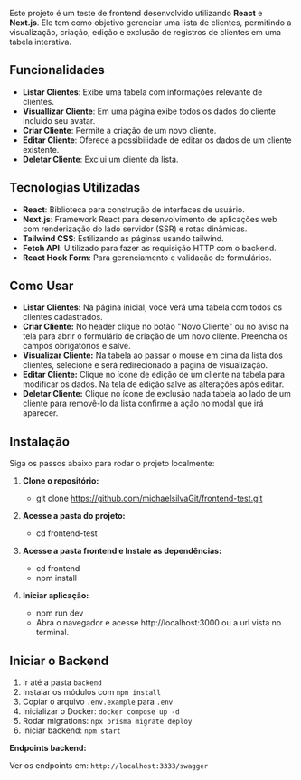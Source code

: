Este projeto é um teste de frontend desenvolvido utilizando **React** e **Next.js**. Ele tem como objetivo gerenciar uma lista de clientes, permitindo a visualização, criação, edição e exclusão de registros de clientes em uma tabela interativa.

## Funcionalidades

- **Listar Clientes**: Exibe uma tabela com informações relevante de clientes.
- **Visuallizar Cliente**: Em uma página exibe todos os dados do cliente incluido seu avatar.
- **Criar Cliente**: Permite a criação de um novo cliente.
- **Editar Cliente**: Oferece a possibilidade de editar os dados de um cliente existente.
- **Deletar Cliente**: Exclui um cliente da lista.

## Tecnologias Utilizadas

- **React**: Biblioteca para construção de interfaces de usuário.
- **Next.js**: Framework React para desenvolvimento de aplicações web com renderização do lado servidor (SSR) e rotas dinâmicas.
- **Tailwind CSS**: Estilizando as páginas usando tailwind.
- **Fetch API**: Ultilizado para fazer as requisição HTTP com o backend.
- **React Hook Form**: Para gerenciamento e validação de formulários.

## Como Usar

- **Listar Clientes:** Na página inicial, você verá uma tabela com todos os clientes cadastrados.
- **Criar Cliente:** No header clique no botão "Novo Cliente" ou no aviso na tela para abrir o formulário de criação de um novo cliente. Preencha os campos obrigatórios e salve.
- **Visualizar Cliente:** Na tabela ao passar o mouse em cima da lista dos clientes, selecione e será redirecionado a pagina de visualização.
- **Editar Cliente:** Clique no ícone de edição de um cliente na tabela para modificar os dados. Na tela de edição salve as alterações após editar.
- **Deletar Cliente:** Clique no ícone de exclusão nada tabela ao lado de um cliente para removê-lo da lista confirme a ação no modal que irá aparecer.

## Instalação

Siga os passos abaixo para rodar o projeto localmente:

1. **Clone o repositório:**
   
   - git clone https://github.com/michaelsilvaGit/frontend-test.git

2. **Acesse a pasta do projeto:**

   - cd frontend-test

4. **Acesse a pasta frontend e Instale as dependências:**
    
   - cd frontend
   - npm install

5. **Iniciar aplicação:**
   
   - npm run dev
   - Abra o navegador e acesse http://localhost:3000 ou a url vista no terminal.

## Iniciar o Backend

1. Ir até a pasta `backend`
2. Instalar os módulos com `npm install`
3. Copiar o arquivo `.env.example` para `.env`
4. Inicializar o Docker: `docker compose up -d`
5. Rodar migrations: `npx prisma migrate deploy`
6. Iniciar backend: `npm start`

**Endpoints backend:**

Ver os endpoints em: `http://localhost:3333/swagger`

